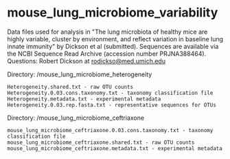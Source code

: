 # mouse_lung_microbiome_variability

Data files used for analysis in "The lung microbiota of healthy mice are highly variable, cluster by environment, and reflect variation in baseline lung innate immunity" by Dickson et al (submitted).	Sequences are available via the NCBI Sequence Read Archive (accession number PRJNA388464). Questions: Robert Dickson at rodickso@med.umich.edu

Directory: /mouse_lung_microbiome_heterogeneity

	Heterogeneity.shared.txt - raw OTU counts
	Heterogeneity.0.03.cons.taxonomy.txt - taxonomy classification file
	Heterogeneity.metadata.txt - experimental metadata
	Heterogeneity.0.03.rep.fasta.txt - representative sequences for OTUs

Directory: /mouse_lung_microbiome_ceftriaxone

	mouse_lung_microbiome_ceftriaxone.0.03.cons.taxonomy.txt - taxonomy classification file
	mouse_lung_microbiome_ceftriaxone.shared.txt - raw OTU counts
	mouse_lung_microbiome_ceftriaxone.metadata.txt - experimental metadata
